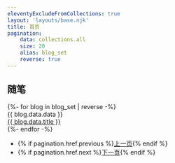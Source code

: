 ```yaml
---
eleventyExcludeFromCollections: true
layout: 'layouts/base.njk'
title: 首页
pagination:
    data: collections.all
    size: 20
    alias: blog_set
    reverse: true
---  
```


<div class="recent-posts section">
  <h2 class="section-header">随笔<i class="ri-quill-pen-line"></i></h2>
    <div class="posts">
    {%- for blog in blog_set | reverse -%}
    <div class="post">
    <div class="time">{{ blog.data.data }}</div>
    <a href="{{ blog.url }}">{{ blog.data.title }}</a></div>
    {%- endfor -%}

<ul class="pagination">
    <li class="page-item page-previous">{% if pagination.href.previous %}<a href="{{ pagination.href.previous }}"><span aria-hidden="true">上一页</span></a>{% endif %}</li>     
    <li class="page-item page-next">{% if pagination.href.next %}<a href="{{ pagination.href.next }}"><span aria-hidden="true">下一页</span></a>{% endif %}</li>
</ul>

 
